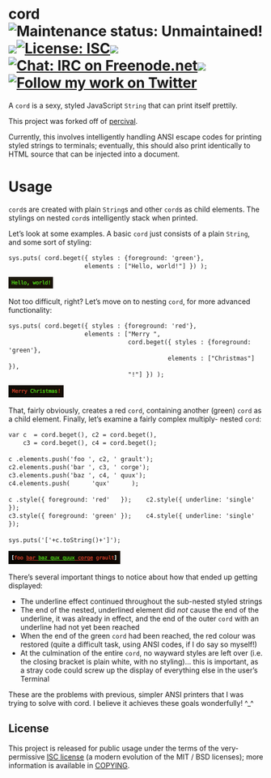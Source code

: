 cord <img alt='Maintenance status: Unmaintained!' src="https://img.shields.io/badge/maintained%3F-no!-red.svg?style=flat"><img src="http://elliottcable.s3.amazonaws.com/p/8x8.png"><a target="_blank" href="COPYING.markdown"><img alt='License: ISC' src="https://img.shields.io/badge/license-ISC-blue.svg?style=flat"></a><img src="http://elliottcable.s3.amazonaws.com/p/8x8.png"><a target="_blank" href="http://ell.io/IRC"><img alt='Chat: IRC on Freenode.net' src="https://img.shields.io/badge/chat-IRC-blue.svg"></a><img src="http://elliottcable.s3.amazonaws.com/p/8x8.png"><a target="_blank" href="http://twitter.com/ELLIOTTCABLE"><img alt='Follow my work on Twitter' src="https://img.shields.io/twitter/follow/ELLIOTTCABLE.svg?style=flat&label=followers&color=blue"></a>
====
A `cord` is a sexy, styled JavaScript `String` that can print itself prettily.

This project was forked off of [percival][].

Currently, this involves intelligently handling ANSI escape codes for printing
styled strings to terminals; eventually, this should also print identically to
HTML source that can be injected into a document.

  [percival]: http://github.com/elliottcable/percival "Pompous pretty-printer"

Usage
=====
`cord`s are created with plain `String`s and other `cord`s as child elements.
The stylings on nested `cord`s intelligently stack when printed.

Let’s look at some examples. A basic `cord` just consists of a plain `String`,
and some sort of styling:

    sys.puts( cord.beget({ styles : {foreground: 'green'},
                         elements : ["Hello, world!"] }) );
![Basic example of a `cord`][basic]

Not too difficult, right? Let’s move on to nesting `cord`, for more advanced
functionality:

    sys.puts( cord.beget({ styles : {foreground: 'red'},
                         elements : ["Merry ",
                                     cord.beget({ styles : {foreground: 'green'},
                                                elements : ["Christmas"] }),
                                     "!"] }) );
![A nested `cord`][nested]

That, fairly obviously, creates a red `cord`, containing another (green)
`cord` as a child element. Finally, let’s examine a fairly complex multiply-
nested `cord`:

    var c  = cord.beget(), c2 = cord.beget(),
        c3 = cord.beget(), c4 = cord.beget();
    
    c .elements.push('foo ', c2, ' grault');
    c2.elements.push('bar ', c3, ' corge');
    c3.elements.push('baz ', c4, ' quux');
    c4.elements.push(      'qux'      );
    
    c .style({ foreground: 'red'   });    c2.style({ underline: 'single' });
    c3.style({ foreground: 'green' });    c4.style({ underline: 'single' });
    
    sys.puts('['+c.toString()+']');
![Quite a complex `cord`][complex]

There’s several important things to notice about how that ended up getting
displayed:

- The underline effect continued throughout the sub-nested styled strings
- The end of the nested, underlined element did *not* cause the end of the
  underline, it was already in effect, and the end of the outer `cord` with an
  underline had not yet been reached
- When the end of the green `cord` had been reached, the red colour was
  restored (quite a difficult task, using ANSI codes, if I do say so myself!)
- At the culmination of the entire `cord`, no wayward styles are left over
  (i.e. the closing bracket is plain white, with no styling)… this is
  important, as a stray code could screw up the display of everything else in
  the user’s Terminal

These are the problems with previous, simpler ANSI printers that I was trying
to solve with cord. I believe it achieves these goals wonderfully! ^_^

  [basic]: http://github.com/elliottcable/cord/raw/Master/examples/basic.png
  [nested]: http://github.com/elliottcable/cord/raw/Master/examples/nested.png
  [complex]: http://github.com/elliottcable/cord/raw/Master/examples/complex.png

License
-------
This project is released for public usage under the terms of the very-permissive [ISC license][] (a
modern evolution of the MIT / BSD licenses); more information is available in [COPYING][].

   [ISC license]: <http://choosealicense.com/licenses/isc/> "Information about the ISC license"
   [COPYING]: <./COPYING.text>
